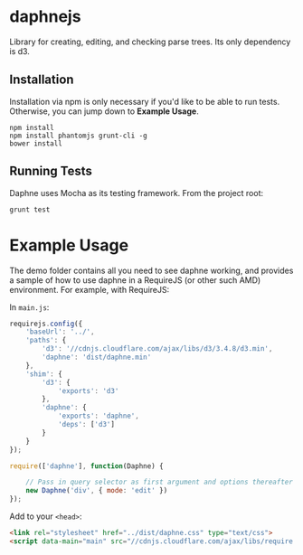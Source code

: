 daphnejs
======

Library for creating, editing, and checking parse trees. Its only dependency is d3.

## Installation
Installation via npm is only necessary if you'd like to be able to run tests. Otherwise, you can jump down to **Example Usage**. 

```
npm install
npm install phantomjs grunt-cli -g
bower install
```

## Running Tests
Daphne uses Mocha as its testing framework. From the project root:
```
grunt test
```

# Example Usage

The demo folder contains all you need to see daphne working, and provides a sample of how to use daphne in a RequireJS (or other such AMD) environment. For example, with RequireJS:

In `main.js`:
```javascript
requirejs.config({
    'baseUrl': '../',
    'paths': {
        'd3': '//cdnjs.cloudflare.com/ajax/libs/d3/3.4.8/d3.min',
        'daphne': 'dist/daphne.min'
    },  
    'shim': {
        'd3': {
            'exports': 'd3'
        },  
        'daphne': {
            'exports': 'daphne',
            'deps': ['d3']
        }   
    }   
});

require(['daphne'], function(Daphne) {

	// Pass in query selector as first argument and options thereafter
    new Daphne('div', { mode: 'edit' })
});
```

Add to your `<head>`:
```html
<link rel="stylesheet" href="../dist/daphne.css" type="text/css">
<script data-main="main" src="//cdnjs.cloudflare.com/ajax/libs/require.js/2.1.11/require.min.js"></script>
```
